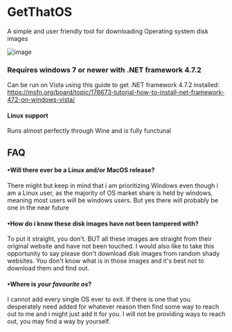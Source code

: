 # GetThatOS

A simple and user friendly tool for downloading Operating system disk images 

![image](https://github.com/user-attachments/assets/249830c3-6606-4504-bd42-b05436897b83)


### Requires windows 7 or newer with .NET framework 4.7.2 
Can be run on Vista using this guide to get .NET framework 4.7.2 installed: https://msfn.org/board/topic/178673-tutorial-how-to-install-net-framework-472-on-windows-vista/

#### Linux support

Runs almost perfectly through Wine and is fully functunal






## FAQ

#### •Will there ever be a Linux and/or MacOS release?

There might but keep in mind that i am prioritizing Windows even though i am a Linux user, as the majority of OS market share is held by windows, meaning most users will be windows users. But yes there will probably be one in the near future




#### •How do i know these disk images have not been tampered with?

To put it straight, you don't. BUT all these images are straight from their original website and have not been touched. I would also like to take this opportunity to say please don't download disk images from random shady websites. You don't know what is in those images and it's best not to download them and find out.




#### •Where is *your favourite os*?

I cannot add every single OS ever to exit. If there is one that you desperately need added for whatever reason then find some way to reach out to me and i might just add it for you. I will not be providing ways to reach out, you may find a way by yourself.




